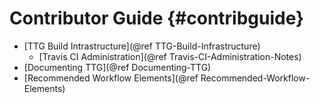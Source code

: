 # Contributor Guide {#contribguide}

* [TTG Build Intrastructure](@ref TTG-Build-Infrastructure)
  - [Travis CI Administration](@ref Travis-CI-Administration-Notes)
* [Documenting TTG](@ref Documenting-TTG)
* [Recommended Workflow Elements](@ref Recommended-Workflow-Elements)
